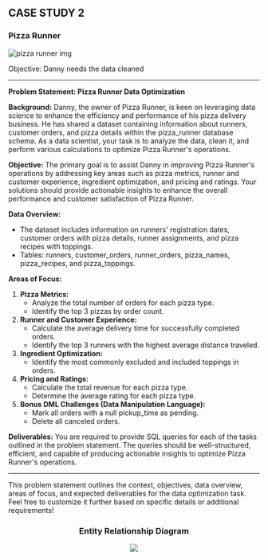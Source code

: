 ## CASE STUDY 2

### Pizza Runner
![pizza runner img](https://github.com/Echooed/8-weeks-sql-challenge/assets/91009365/a27f1d6a-c5a6-44b6-ab1d-4ae128286ca7)


Objective: Danny needs the data cleaned

---

**Problem Statement: Pizza Runner Data Optimization**

**Background:**
Danny, the owner of Pizza Runner, is keen on leveraging data science to enhance the efficiency and performance of his pizza delivery business. He has shared a dataset containing information about runners, customer orders, and pizza details within the pizza_runner database schema. As a data scientist, your task is to analyze the data, clean it, and perform various calculations to optimize Pizza Runner's operations.

**Objective:**
The primary goal is to assist Danny in improving Pizza Runner's operations by addressing key areas such as pizza metrics, runner and customer experience, ingredient optimization, and pricing and ratings. Your solutions should provide actionable insights to enhance the overall performance and customer satisfaction of Pizza Runner.

**Data Overview:**

- The dataset includes information on runners' registration dates, customer orders with pizza details, runner assignments, and pizza recipes with toppings.
- Tables: runners, customer_orders, runner_orders, pizza_names, pizza_recipes, and pizza_toppings.

**Areas of Focus:**

1. **Pizza Metrics:**
    - Analyze the total number of orders for each pizza type.
    - Identify the top 3 pizzas by order count.
2. **Runner and Customer Experience:**
    - Calculate the average delivery time for successfully completed orders.
    - Identify the top 3 runners with the highest average distance traveled.
3. **Ingredient Optimization:**
    - Identify the most commonly excluded and included toppings in orders.
4. **Pricing and Ratings:**
    - Calculate the total revenue for each pizza type.
    - Determine the average rating for each pizza type.
5. **Bonus DML Challenges (Data Manipulation Language):**
    - Mark all orders with a null pickup_time as pending.
    - Delete all canceled orders.

**Deliverables:**
You are required to provide SQL queries for each of the tasks outlined in the problem statement. The queries should be well-structured, efficient, and capable of producing actionable insights to optimize Pizza Runner's operations.

---

This problem statement outlines the context, objectives, data overview, areas of focus, and expected deliverables for the data optimization task. Feel free to customize it further based on specific details or additional requirements!

<div align="center">

### **Entity Relationship Diagram**

</div>

<p align="center">
<img src="https://github.com/Echooed/8-weeks-sql-challenge/assets/91009365/b4deeed1-4987-49d4-95ad-e52c9e92ae7f"/>
</p>

